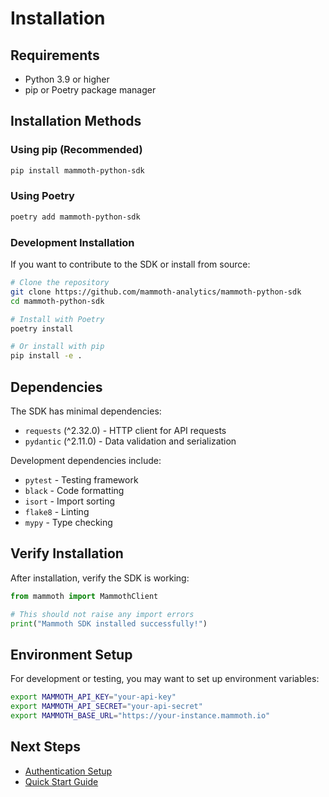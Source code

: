 # Installation

## Requirements

- Python 3.9 or higher
- pip or Poetry package manager

## Installation Methods

### Using pip (Recommended)

```bash
pip install mammoth-python-sdk
```

### Using Poetry

```bash
poetry add mammoth-python-sdk
```

### Development Installation

If you want to contribute to the SDK or install from source:

```bash
# Clone the repository
git clone https://github.com/mammoth-analytics/mammoth-python-sdk
cd mammoth-python-sdk

# Install with Poetry
poetry install

# Or install with pip
pip install -e .
```

## Dependencies

The SDK has minimal dependencies:

- `requests` (^2.32.0) - HTTP client for API requests
- `pydantic` (^2.11.0) - Data validation and serialization

Development dependencies include:
- `pytest` - Testing framework
- `black` - Code formatting
- `isort` - Import sorting
- `flake8` - Linting
- `mypy` - Type checking

## Verify Installation

After installation, verify the SDK is working:

```python
from mammoth import MammothClient

# This should not raise any import errors
print("Mammoth SDK installed successfully!")
```

## Environment Setup

For development or testing, you may want to set up environment variables:

```bash
export MAMMOTH_API_KEY="your-api-key"
export MAMMOTH_API_SECRET="your-api-secret"
export MAMMOTH_BASE_URL="https://your-instance.mammoth.io"
```

## Next Steps

- [Authentication Setup](authentication.md)
- [Quick Start Guide](quick-start.md)
